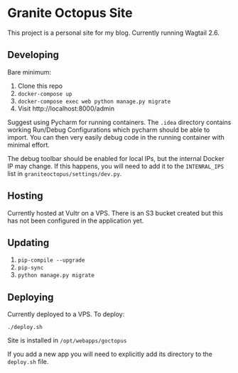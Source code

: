 Granite Octopus Site
====================

This project is a personal site for my blog. Currently running Wagtail 2.6.

Developing
----------

Bare minimum: 
1. Clone this repo
2. `docker-compose up`
3. `docker-compose exec web python manage.py migrate`
4. Visit http://localhost:8000/admin

Suggest using Pycharm for running containers. The `.idea` directory contains working Run/Debug Configurations which 
pycharm should be able to import. You can then very easily debug code in the running container with minimal effort. 

The debug toolbar should be enabled for local IPs, but the internal Docker IP may change. If this happens, you will 
need to add it to the `INTENRAL_IPS` list in `graniteoctopus/settings/dev.py`. 

Hosting
-------
Currently hosted at Vultr on a VPS.
There is an S3 bucket created but this has not been configured in the
application yet.

Updating
--------

1. `pip-compile --upgrade`  
2. `pip-sync`  
3. `python manage.py migrate`  

Deploying
---------

Currently deployed to a VPS. To deploy:

`./deploy.sh`  

Site is installed in `/opt/webapps/goctopus`

If you add a new app you will need to explicitly add its directory to the
`deploy.sh` file.